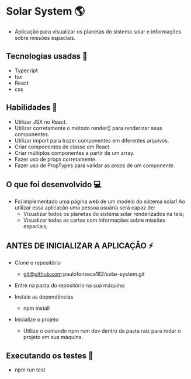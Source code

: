# Solar System 🌎
- Aplicação para visualizar os planetas do sistema solar e informações sobre missões espaciais.

## Tecnologias usadas 🚀 
- Typecript 
- tsx
- React
- css

## Habilidades 📌
- Utilizar JSX no React.
- Utilizar corretamente o método render() para renderizar seus componentes.
- Utilizar import para trazer componentes em diferentes arquivos.
- Criar componentes de classe em React.
- Criar múltiplos componentes a partir de um array.
- Fazer uso de props corretamente.
- Fazer uso de PropTypes para validar as props de um componente.

## O que foi desenvolvido 💻 
- Foi implementado uma página web de um modelo do sistema solar! Ao utilizar essa aplicação uma pessoa usuária será capaz de:
    * Visualizar todos os planetas do sistema solar renderizados na tela;
    * Visualizar todas as cartas com informações sobre missões espaciais;

## ANTES DE INICIALIZAR A APLICAÇÃO ⚡ 
- Clone o repositório
    * git@github.com:paulofonseca182/solar-system.git
- Entre na pasta do repositório na sua máquina:

- Instale as dependências
    * npm install

- Inicialize o projeto
    * Utilize o comando npm rum dev dentro da pasta raiz para rodar o projeto em sua máquina.

## Executando os testes 🧪
- npm run test
